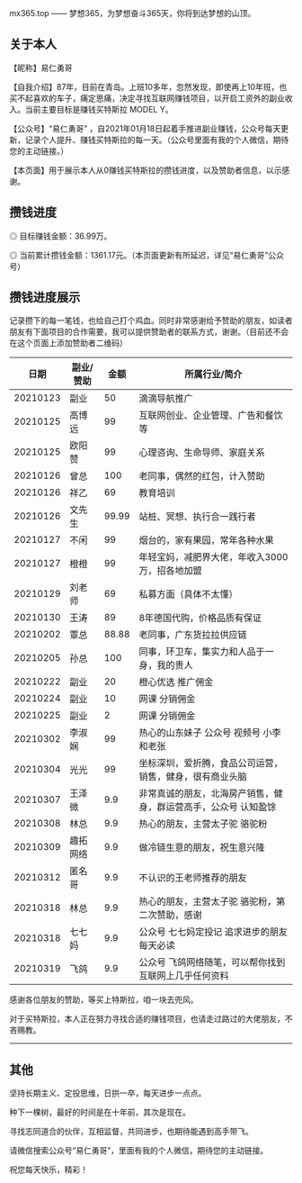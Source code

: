 mx365.top —— 梦想365，为梦想奋斗365天，你将到达梦想的山顶。

## 关于本人

【昵称】易仁勇哥

【自我介绍】87年，目前在青岛。上班10多年，忽然发现，即使再上10年班，也买不起喜欢的车子，痛定思痛，决定寻找互联网赚钱项目，以开启工资外的副业收入。当前主要目标是赚钱买特斯拉 MODEL Y。

【公众号】“易仁勇哥” ，自2021年01月18日起着手推进副业赚钱，公众号每天更新，记录个人提升、赚钱买特斯拉的每一天。（公众号里面有我的个人微信，期待您的主动链接。）

【本页面】用于展示本人从0赚钱买特斯拉的攒钱进度，以及赞助者信息，以示感谢。

## 攒钱进度

◎ 目标赚钱金额：36.99万。

◎ 当前累计攒钱金额：1361.17元。（本页面更新有所延迟，详见“易仁勇哥”公众号）

## 攒钱进度展示

记录攒下的每一笔钱，也给自己打个鸡血。同时非常感谢给予赞助的朋友，如读者朋友有下面项目的合作需要，我可以提供赞助者的联系方式，谢谢。（目前还不会在这个页面上添加赞助者二维码）

| 日期       | 副业/赞助 | 金额    | 所属行业/简介                          |
|----------|-------|-------|----------------------------------|
| 20210123 | 副业    | 50    | 滴滴导航推广                           |
| 20210125 | 高博远   | 99    | 互联网创业、企业管理、广告和餐饮等                |
| 20210125 | 欧阳赞   | 99    | 心理咨询、生命导师、家庭关系                   |
| 20210126 | 曾总    | 100   | 老同事，偶然的红包，计入赞助                   |
| 20210126 | 祥乙    | 69    | 教育培训                             |
| 20210126 | 文先生   | 99.99 | 站桩、冥想、执行合一践行者                    |
| 20210127 | 不闲    | 99    | 烟台的，家有果园，常年各种水果                  |
| 20210127 | 橙橙    | 99    | 年轻宝妈，减肥界大佬，年收入3000万，招各地加盟        |
| 20210129 | 刘老师   | 69    | 私募方面（具体不太懂）                      |
| 20210130 | 王涛    | 89    | 8年德国代购，价格品质有保证                   |
| 20210202 | 覃总    | 88.88 | 老同事，广东货拉拉供应链                     |
| 20210205 | 孙总    | 100   | 同事，环卫车，集实力和人品于一身，我的贵人            |
| 20210222 | 副业    | 20    | 橙心优选 推广佣金                        |
| 20210224 | 副业    | 10    | 网课 分销佣金                          |
| 20210225 | 副业    | 2     | 网课 分销佣金                          |
| 20210302 | 李淑娴   | 99    | 热心的山东妹子 公众号 视频号 小李和老张            |
| 20210304 | 光光    | 99    | 坐标深圳，爱折腾，食品公司运营，销售，健身，很有商业头脑     |
| 20210307 | 王泽微   | 9.9   | 非常真诚的朋友，北海房产销售，健身，群运营高手，公众号 认知盈馀 |
| 20210308 | 林总   | 9.9   | 热心的朋友，主营太子驼 骆驼粉                    |
| 20210309 | 趣拓网络   | 9.9   | 做冷链生意的朋友，祝生意兴隆                   |
| 20210312 | 匿名哥   | 9.9   | 不认识的王老师推荐的朋友                     |
| 20210318 | 林总   | 9.9   | 热心的朋友，主营太子驼 骆驼粉，第二次赞助，感谢    |
| 20210318 | 七七妈   | 9.9   | 公众号 七七妈定投记 追求进步的朋友每天必读       |
| 20210319 | 飞鸽   | 9.9   | 公众号 飞鸽网络随笔，可以帮你找到互联网上几乎任何资料 |

感谢各位朋友的赞助，等买上特斯拉，咱一块去兜风。

对于买特斯拉，本人正在努力寻找合适的赚钱项目，也请走过路过的大佬朋友，不吝赐教。


* * *

## 其他

坚持长期主义、定投思维，日拱一卒，每天进步一点点。

种下一棵树，最好的时间是在十年前，其次是现在。

寻找志同道合的伙伴，互相监督，共同进步，也期待能遇到高手带飞。

请微信搜索公众号“易仁勇哥”，里面有我的个人微信，期待您的主动链接。

祝您每天快乐，精彩！

